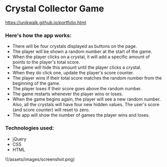 # Crystal Collector Game

https://unikwalk.github.io/portfolio.html

### Here's how the app works:

* There will be four crystals displayed as buttons on the page.
* The player will be shown a random number at the start of the game.
* When the player clicks on a crystal, it will add a specific amount of points to the player's total score. 
* The game will hide this amount until the player clicks a crystal.
* When they do click one, update the player's score counter.
* The player wins if their total score matches the random number from the beginning of the game.
* The player loses if their score goes above the random number.
* The game restarts whenever the player wins or loses.
* When the game begins again, the player will see a new random number. Also, all the crystals will have four new hidden values. The user's score (and score counter) will reset to zero.
* The app will show the number of games the player wins and loses.

### Technologies used:
* jQuery
* CSS
* HTML

!(/assets/images/screenshot.png)



